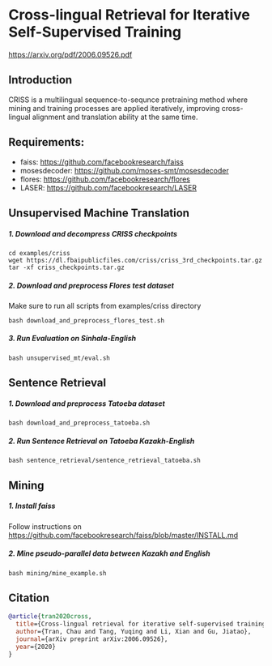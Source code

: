 # Cross-lingual Retrieval for Iterative Self-Supervised Training

https://arxiv.org/pdf/2006.09526.pdf

## Introduction

CRISS is a multilingual sequence-to-sequnce pretraining method where mining and training processes are applied iteratively, improving cross-lingual alignment and translation ability at the same time.

## Requirements:

* faiss: https://github.com/facebookresearch/faiss
* mosesdecoder: https://github.com/moses-smt/mosesdecoder
* flores: https://github.com/facebookresearch/flores
* LASER: https://github.com/facebookresearch/LASER

## Unsupervised Machine Translation
##### 1. Download and decompress CRISS checkpoints
```
cd examples/criss
wget https://dl.fbaipublicfiles.com/criss/criss_3rd_checkpoints.tar.gz
tar -xf criss_checkpoints.tar.gz
```
##### 2. Download and preprocess Flores test dataset
Make sure to run all scripts from examples/criss directory
```
bash download_and_preprocess_flores_test.sh
```

##### 3. Run Evaluation on Sinhala-English
```
bash unsupervised_mt/eval.sh
```

## Sentence Retrieval
##### 1. Download and preprocess Tatoeba dataset
```
bash download_and_preprocess_tatoeba.sh
```

##### 2. Run Sentence Retrieval on Tatoeba Kazakh-English
```
bash sentence_retrieval/sentence_retrieval_tatoeba.sh
```

## Mining
##### 1. Install faiss
Follow instructions on https://github.com/facebookresearch/faiss/blob/master/INSTALL.md
##### 2. Mine pseudo-parallel data between Kazakh and English
```
bash mining/mine_example.sh
```

## Citation
```bibtex
@article{tran2020cross,
  title={Cross-lingual retrieval for iterative self-supervised training},
  author={Tran, Chau and Tang, Yuqing and Li, Xian and Gu, Jiatao},
  journal={arXiv preprint arXiv:2006.09526},
  year={2020}
}
```
